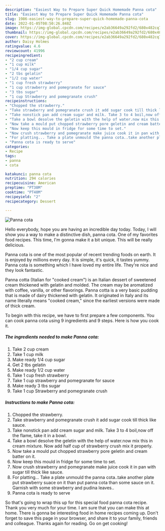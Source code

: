 ```yaml
---
description: "Easiest Way to Prepare Super Quick Homemade Panna cota"
title: "Easiest Way to Prepare Super Quick Homemade Panna cota"
slug: 1986-easiest-way-to-prepare-super-quick-homemade-panna-cota
date: 2022-01-05T08:50:26.848Z
image: https://img-global.cpcdn.com/recipes/e2ab36649a292fd2/680x482cq70/panna-cota-recipe-main-photo.jpg
thumbnail: https://img-global.cpcdn.com/recipes/e2ab36649a292fd2/680x482cq70/panna-cota-recipe-main-photo.jpg
cover: https://img-global.cpcdn.com/recipes/e2ab36649a292fd2/680x482cq70/panna-cota-recipe-main-photo.jpg
author: Daisy Holmes
ratingvalue: 4.6
reviewcount: 41996
recipeingredient:
- "2 cup cream"
- "1 cup milk"
- "1/4 cup sugar"
- "2 tbs gelatin"
- "1/2 cup water"
- "1 cup fresh strawberry"
- "1 cup strawberry and pomegranate for sauce"
- "3 tbs sugar"
- "1 cup Strawberry and pomegranate crush"
recipeinstructions:
- "Chopped the strawberry."
- "Take strawberry and pomegranate crush it add sugar cook till thick like sauce."
- "Take nonstick pan add cream sugar and milk. Take 3 to 4 boil,now off the flame, take it in a bowl."
- "Take a bowl desolve the geletin with the help of water.now mix this in cream mixture. Now add half cup of strawberry crush mix it properly."
- "Now take a mould put chopped strawberry pore geletin and cream batter on it."
- "Now keep this mould in fridge for some time to set."
- "Now crush strawberry and pomegranate make juice cook it in pan with sugar till thick like sauce."
- "For platting... Take a plate unmould the panna cota..take another plate put strawberry suace on it than put panna cota than some sauce on it. Garnish with some strawberry and pudina leaves.."
- "Panna cota is ready to serve"
categories:
- Recipe
tags:
- panna
- cota

katakunci: panna cota 
nutrition: 294 calories
recipecuisine: American
preptime: "PT30M"
cooktime: "PT40M"
recipeyield: "2"
recipecategory: Dessert

---
```



![Panna cota](https://img-global.cpcdn.com/recipes/e2ab36649a292fd2/680x482cq70/panna-cota-recipe-main-photo.jpg)

Hello everybody, hope you are having an incredible day today. Today, I will show you a way to make a distinctive dish, panna cota. One of my favorites food recipes. This time, I'm gonna make it a bit unique. This will be really delicious.

Panna cota is one of the most popular of recent trending foods on earth. It is enjoyed by millions every day. It is simple, it's quick, it tastes yummy. Panna cota is something which I have loved my entire life. They're nice and they look fantastic.

Panna cotta (Italian for &#34;cooked cream&#34;) is an Italian dessert of sweetened cream thickened with gelatin and molded. The cream may be aromatized with coffee, vanilla, or other flavorings. Panna cotta is a very basic pudding that is made of dairy thickened with gelatin. It originated in Italy and its name literally means &#34;cooked cream,&#34; since the earliest versions were made of thick cream.


To begin with this recipe, we have to first prepare a few components. You can cook panna cota using 9 ingredients and 9 steps. Here is how you cook it.

<!--inarticleads1-->

##### The ingredients needed to make Panna cota:

1. Take 2 cup cream
1. Take 1 cup milk
1. Make ready 1/4 cup sugar
1. Get 2 tbs gelatin
1. Make ready 1/2 cup water
1. Take 1 cup fresh strawberry
1. Take 1 cup strawberry and pomegranate for sauce
1. Make ready 3 tbs sugar
1. Take 1 cup Strawberry and pomegranate crush




<!--inarticleads2-->

##### Instructions to make Panna cota:

1. Chopped the strawberry.
1. Take strawberry and pomegranate crush it add sugar cook till thick like sauce.
1. Take nonstick pan add cream sugar and milk. Take 3 to 4 boil,now off the flame, take it in a bowl.
1. Take a bowl desolve the geletin with the help of water.now mix this in cream mixture. Now add half cup of strawberry crush mix it properly.
1. Now take a mould put chopped strawberry pore geletin and cream batter on it.
1. Now keep this mould in fridge for some time to set.
1. Now crush strawberry and pomegranate make juice cook it in pan with sugar till thick like sauce.
1. For platting... Take a plate unmould the panna cota..take another plate put strawberry suace on it than put panna cota than some sauce on it. Garnish with some strawberry and pudina leaves..
1. Panna cota is ready to serve




So that's going to wrap this up for this special food panna cota recipe. Thank you very much for your time. I am sure that you can make this at home. There is gonna be interesting food in home recipes coming up. Don't forget to save this page in your browser, and share it to your family, friends and colleague. Thanks again for reading. Go on get cooking!
